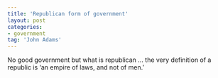 ```yaml
---
title: 'Republican form of government'
layout: post
categories:
- government
tag: 'John Adams'
---
```


No good government but what is republican … the very definition of a republic is ‘an empire of laws, and not of men.’